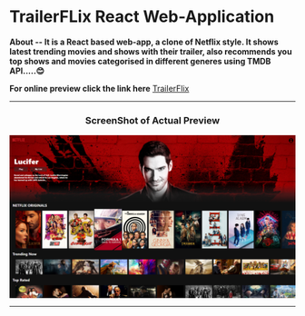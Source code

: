 # TrailerFLix React Web-Application
**About -- It is a React based web-app, a clone of Netflix style. It shows latest trending movies and shows with their trailer, also recommends you top shows and movies categorised in different generes using TMDB API.....😊**

**For online preview click the link here**
[TrailerFlix](https://6062fc5c357628000752883e--trailerflix-netflix-clone.netlify.app/)

---
<h3 align="center"><b>ScreenShot of Actual Preview</b></h3>
<p align="center"> 
<img align="center" src="./src/Images/Screenshot%20(92).png" alt="Screenshot"/>

---